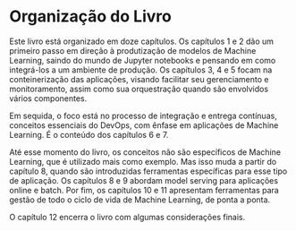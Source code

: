 # Organização do Livro

Este livro está organizado em doze capítulos. Os capítulos 1 e 2 dão um primeiro passo em direção à produtização de modelos de Machine Learning, saindo do mundo de Jupyter notebooks e pensando em como integrá-los a um ambiente de produção. Os capítulos 3, 4 e 5 focam na conteinerização das aplicações, visando facilitar seu gerenciamento e monitoramento, assim como sua orquestração quando são envolvidos vários componentes.

Em sequida, o foco está no processo de integração e entrega contínuas, conceitos essenciais do DevOps, com ênfase em aplicações de Machine Learning. É o conteúdo dos capítulos 6 e 7.

Até esse momento do livro, os conceitos não são específicos de Machine Learning, que é utilizado mais como exemplo. Mas isso muda a partir do capítulo 8, quando são introduzidas ferramentas específicas para esse tipo de aplicação. Os capítulos 8 e 9 abordam model serving para aplicações online e batch. Por fim, os capítulos 10 e 11 apresentam ferramentas para gestão de todo o ciclo de vida de Machine Learning, de ponta a ponta.

O capítulo 12 encerra o livro com algumas considerações finais.
